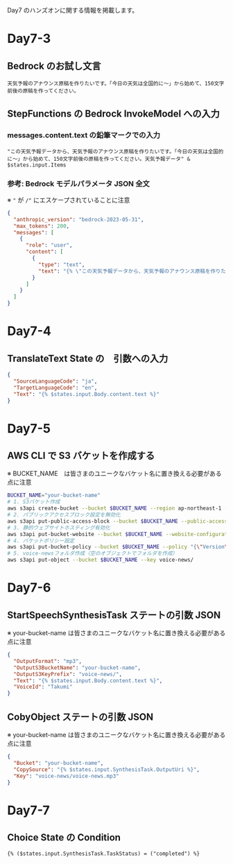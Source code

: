 Day7 のハンズオンに関する情報を掲載します。

# Day7-3
## Bedrock のお試し文言
```
天気予報のアナウンス原稿を作りたいです。「今日の天気は全国的に〜」から始めて、150文字前後の原稿を作ってください。
```

## StepFunctions の Bedrock InvokeModel への入力
### messages.content.text の鉛筆マークでの入力
```
"この天気予報データから、天気予報のアナウンス原稿を作りたいです。「今日の天気は全国的に〜」から始めて、150文字前後の原稿を作ってください。天気予報データ" & $states.input.Items
```
### 参考: Bedrock モデルパラメータ JSON 全文
※ `"` が `/"` にエスケープされていることに注意
```json
{
  "anthropic_version": "bedrock-2023-05-31",
  "max_tokens": 200,
  "messages": [
    {
      "role": "user",
      "content": [
        {
          "type": "text",
          "text": "{% \"この天気予報データから、天気予報のアナウンス原稿を作りたいです。「今日の天気は全国的に〜」から始めて、150文字前後の原稿を作ってください。天気予報データ:\" & $states.input.Items %}"
        }
      ]
    }
  ]
}
```

# Day7-4
## TranslateText State の　引数への入力
```json
{
  "SourceLanguageCode": "ja",
  "TargetLanguageCode": "en",
  "Text": "{% $states.input.Body.content.text %}"
}
```

# Day7-5
## AWS CLI で S3 バケットを作成する
※ BUCKET_NAME　は皆さまのユニークなバケット名に置き換える必要がある点に注意
```bash
BUCKET_NAME="your-bucket-name"
# 1. S3バケット作成
aws s3api create-bucket --bucket $BUCKET_NAME --region ap-northeast-1 --create-bucket-configuration LocationConstraint=ap-northeast-1
# 2. パブリックアクセスブロック設定を無効化
aws s3api put-public-access-block --bucket $BUCKET_NAME --public-access-block-configuration "BlockPublicAcls=false,IgnorePublicAcls=false,BlockPublicPolicy=false,RestrictPublicBuckets=false"
# 3. 静的ウェブサイトホスティング有効化
aws s3api put-bucket-website --bucket $BUCKET_NAME --website-configuration '{"IndexDocument":{"Suffix":"list.html"},"ErrorDocument":{"Key":"list.html"}}'
# 4. バケットポリシー設定
aws s3api put-bucket-policy --bucket $BUCKET_NAME --policy "{\"Version\":\"2012-10-17\",\"Statement\":[{\"Sid\":\"PublicReadGetObject\",\"Effect\":\"Allow\",\"Principal\":\"*\",\"Action\":\"s3:GetObject\",\"Resource\":\"arn:aws:s3:::$BUCKET_NAME/*\"}]}"
# 5. voice-newsフォルダ作成（空のオブジェクトでフォルダを作成）
aws s3api put-object --bucket $BUCKET_NAME --key voice-news/

```

# Day7-6
## StartSpeechSynthesisTask ステートの引数 JSON
※ your-bucket-name は皆さまのユニークなバケット名に置き換える必要がある点に注意
```json
{
  "OutputFormat": "mp3",
  "OutputS3BucketName": "your-bucket-name",
  "OutputS3KeyPrefix": "voice-news/",
  "Text": "{% $states.input.Body.content.text %}",
  "VoiceId": "Takumi"
}
```
## CobyObject ステートの引数 JSON
※ your-bucket-name は皆さまのユニークなバケット名に置き換える必要がある点に注意
```json
{
  "Bucket": "your-bucket-name",
  "CopySource": "{% $states.input.SynthesisTask.OutputUri %}",
  "Key": "voice-news/voice-news.mp3"
}
```

# Day7-7
## Choice State の Condition
```
{% ($states.input.SynthesisTask.TaskStatus) = ("completed") %}
```